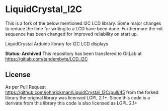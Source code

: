 # LiquidCrystal_I2C
This is a fork of the below mentioned I2C LCD library.
Some major changes to reduce the time for writing to a LCD have been done.
Furthermore the init sequence has been changed for improved reliability on start up.

LiquidCrystal Arduino library for I2C LCD displays

**Status: Archived** 
This repository has been transfered to GitLab at https://gitlab.com/tandembyte/LCD_I2C


## License

As per Pull Request https://github.com/johnrickman/LiquidCrystal_I2C/pull/45 from the forked library the original library was licensed LGPL 2.1+.
Since this code is a derivate from this library this code is also licensed as LGPL 2.1+